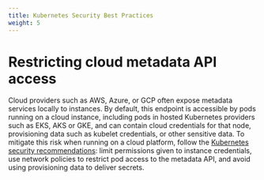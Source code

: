 ```yaml
---
title: Kubernetes Security Best Practices
weight: 5
---
```


# Restricting cloud metadata API access

Cloud providers such as AWS, Azure, or GCP often expose metadata services locally to instances. By default, this endpoint is accessible by pods running on a cloud instance, including pods in hosted Kubernetes providers such as EKS, AKS or GKE, and can contain cloud credentials for that node, provisioning data such as kubelet credentials, or other sensitive data. To mitigate this risk when running on a cloud platform, follow the [Kubernetes security recommendations](https://kubernetes.io/docs/tasks/administer-cluster/securing-a-cluster/#restricting-cloud-metadata-api-access): limit permissions given to instance credentials, use network policies to restrict pod access to the metadata API, and avoid using provisioning data to deliver secrets.
